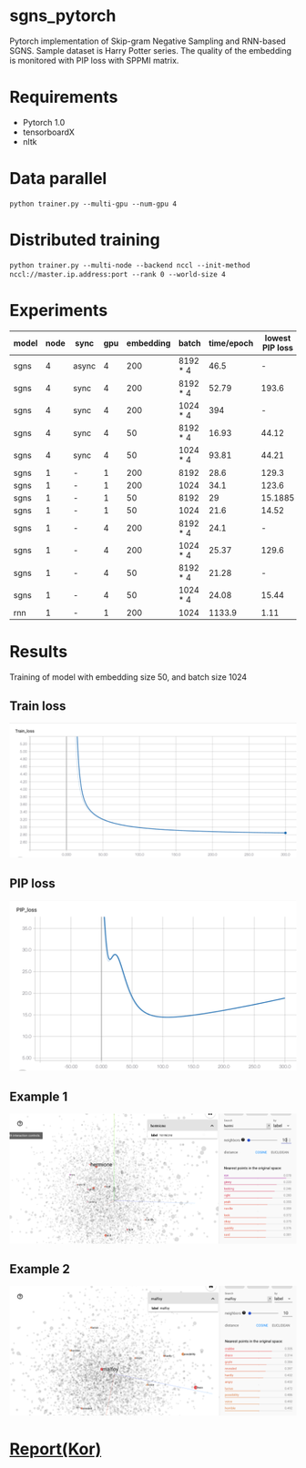 # sgns_pytorch
Pytorch implementation of Skip-gram Negative Sampling and RNN-based SGNS. Sample dataset is Harry Potter series. The quality of the embedding is monitored with PIP loss with SPPMI matrix. 

# Requirements
- Pytorch 1.0
- tensorboardX
- nltk

# Data parallel
```
python trainer.py --multi-gpu --num-gpu 4
```

# Distributed training
```
python trainer.py --multi-node --backend nccl --init-method nccl://master.ip.address:port --rank 0 --world-size 4
```

# Experiments
| model | node | sync  | gpu | embedding | batch    | time/epoch | lowest PIP loss |
|-------|------|-------|-----|-----------|----------|------------|-----------------|
| sgns  | 4    | async | 4   | 200       | 8192 * 4 | 46.5       | -               |
| sgns  | 4    | sync  | 4   | 200       | 8192 * 4 | 52.79      | 193.6           |
| sgns  | 4    | sync  | 4   | 200       | 1024 * 4 | 394        | -               |
| sgns  | 4    | sync  | 4   | 50        | 8192 * 4 | 16.93      | 44.12           |
| sgns  | 4    | sync  | 4   | 50        | 1024 * 4 | 93.81      | 44.21           |
| sgns  | 1    | -     | 1   | 200       | 8192     | 28.6       | 129.3           |
| sgns  | 1    | -     | 1   | 200       | 1024     | 34.1       | 123.6           |
| sgns  | 1    | -     | 1   | 50        | 8192     | 29         | 15.1885         |
| sgns  | 1    | -     | 1   | 50        | 1024     | 21.6       | 14.52           |
| sgns  | 1    | -     | 4   | 200       | 8192 * 4 | 24.1       | -               |
| sgns  | 1    | -     | 4   | 200       | 1024 * 4 | 25.37      | 129.6           |
| sgns  | 1    | -     | 4   | 50        | 8192 * 4 | 21.28      | -               |
| sgns  | 1    | -     | 4   | 50        | 1024 * 4 | 24.08      | 15.44           |
| rnn   | 1    | -     | 1   | 200       | 1024     | 1133.9     | 1.11            |

# Results
Training of model with embedding size 50, and batch size 1024
## Train loss
![image](img/4.png)

## PIP loss
![image](img/3.png)

## Example 1
![image](img/2.png)

## Example 2
![image](img/1.png)

# [Report(Kor)](report/report.pdf)
